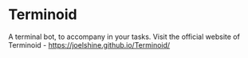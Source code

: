 # Terminoid

A terminal bot, to accompany in your tasks. Visit the official website of Terminoid - https://joelshine.github.io/Terminoid/
